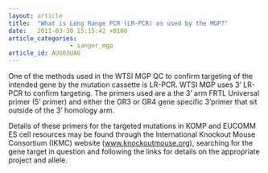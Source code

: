 ```yaml
---
layout: article
title:  "What is Long Range PCR (LR-PCR) as used by the MGP?"
date:   2011-03-30 15:15:42 +0100
article_categories: 
                 - sanger_mgp
article_id: AUG63UAG
---
```


One of the methods used in the WTSI MGP QC to confirm targeting of the intended gene by the mutation cassette is LR-PCR. WTSI MGP uses 3’ LR-PCR to confirm targeting. The primers used are a the 3’ arm FRTL Universal primer (5’ primer) and either the GR3 or GR4 gene specific 3’primer that sit outside of the 3’ homology arm.

Details of these primers for the targeted mutations in KOMP and EUCOMM ES cell resources may be found through the International Knockout Mouse Consortium (IKMC) website (www.knockoutmouse.org), searching for the gene target in question and following the links for details on the appropriate project and allele.